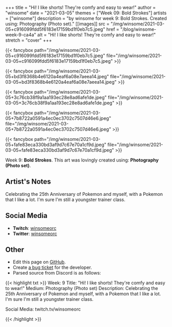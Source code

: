 +++
title =       "Hi! I like shorts! They're comfy and easy to wear!"
author =      "winsome"
date =        "2021-03-05"
themes =      ["Week 09: Bold Strokes"]
artists =     ["winsome"]
description = "by winsome for week 9: Bold Strokes. Created using: Photography (Photo set)."
[[images]]
              src = "/img/winsome/2021-03-05+c916099fdd5f6183e17159bd1f0eb7c5.jpeg"
              href = "/blog/winsome-week-9-ca4a"
              alt = "Hi! I like shorts! They're comfy and easy to wear!"
              stretch = "cover"
+++


{{< fancybox path="/img/winsome/2021-03-05+c916099fdd5f6183e17159bd1f0eb7c5.jpeg" file="/img/winsome/2021-03-05+c916099fdd5f6183e17159bd1f0eb7c5.jpeg" >}}

{{< fancybox path="/img/winsome/2021-03-05+bd3f8368b4e6120a4eaf6a08e7aeea14.jpeg" file="/img/winsome/2021-03-05+bd3f8368b4e6120a4eaf6a08e7aeea14.jpeg" >}}

{{< fancybox path="/img/winsome/2021-03-05+3c76cb38f9a1aa193ec28e8ad6afe1de.jpeg" file="/img/winsome/2021-03-05+3c76cb38f9a1aa193ec28e8ad6afe1de.jpeg" >}}

{{< fancybox path="/img/winsome/2021-03-05+7b8722a0591a4ec0ec3702c7507d46e6.jpeg" file="/img/winsome/2021-03-05+7b8722a0591a4ec0ec3702c7507d46e6.jpeg" >}}

{{< fancybox path="/img/winsome/2021-03-05+fafe83eca330bd3af9d7c67e70a1cf9d.jpeg" file="/img/winsome/2021-03-05+fafe83eca330bd3af9d7c67e70a1cf9d.jpeg" >}}


Week 9: **Bold Strokes**. This art was lovingly created using: **Photography (Photo set)**.

## Artist's Notes

Celebrating the 25th Anniversary of Pokemon and myself, with a Pokemon that I like a lot. I'm sure I'm still a youngster trainer class.

## Social Media

- **Twitch**: <a href='https://twitch.tv/winsomeorc' target='_blank'>winsomeorc</a>
- **Twitter**: <a href='https://twitter.com/winsomeorc' target='_blank'>winsomeorc</a>


## Other

- Edit this page on [GitHub](https://github.com/teaminkling/web-refresh/edit/main/blog/content/blog/winsome-week-9-ca4a.md).
- Create [a bug ticket](https://github.com/teaminkling/web-refresh/issues/new?assignees=&labels=bug&template=problem-report.md&title=) for the developer.
- Parsed source from Discord is as follows:

{{< highlight txt >}}
Week: 9
Title:  "Hi! I like shorts! They're comfy and easy to wear!"
Medium:  Photography (Photo set)
Description: 
Celebrating the 25th Anniversary of Pokemon and myself, with a Pokemon that I like a lot. I'm sure I'm still a youngster trainer class.

Social Media: twitch.tv/winsomeorc








{{< /highlight >}}